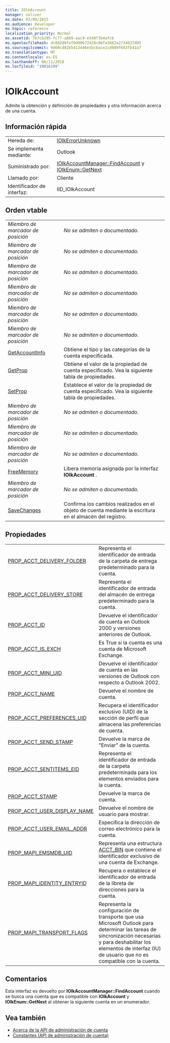 ```yaml
---
title: IOlkAccount
manager: soliver
ms.date: 03/09/2015
ms.audience: Developer
ms.topic: reference
localization_priority: Normal
ms.assetid: 7b7cb295-fc77-a8b9-aac9-e548f3b4afcb
ms.openlocfilehash: dc802d8fef0d90672428c8bfa3662a2734637d05
ms.sourcegitcommit: 9d60cd82b5413446e5bc8ace2cd689f683fb41a7
ms.translationtype: MT
ms.contentlocale: es-ES
ms.lasthandoff: 06/11/2018
ms.locfileid: "19816199"
---
```

# <a name="iolkaccount"></a>IOlkAccount

Admite la obtención y definición de propiedades y otra información acerca de una cuenta.
  
## <a name="quick-info"></a>Información rápida

|||
|:-----|:-----|
|Hereda de:  <br/> |[IOlkErrorUnknown](iolkerrorunknown.md) <br/> |
|Se implementa mediante:  <br/> |Outlook  <br/> |
|Suministrado por:  <br/> |[IOlkAccountManager::FindAccount](iolkaccountmanager-findaccount.md) y [IOlkEnum::GetNext](iolkenum-getnext.md) <br/> |
|Llamado por:  <br/> |Cliente  <br/> |
|Identificador de interfaz:  <br/> |IID_IOlkAccount  <br/> |
   
## <a name="vtable-order"></a>Orden vtable

|||
|:-----|:-----|
| *Miembro de marcador de posición*  <br/> | *No se admiten o documentado.*  <br/> |
| *Miembro de marcador de posición*  <br/> | *No se admiten o documentado.*  <br/> |
| *Miembro de marcador de posición*  <br/> | *No se admiten o documentado.*  <br/> |
| *Miembro de marcador de posición*  <br/> | *No se admiten o documentado.*  <br/> |
| *Miembro de marcador de posición*  <br/> | *No se admiten o documentado.*  <br/> |
| *Miembro de marcador de posición*  <br/> | *No se admiten o documentado.*  <br/> |
|[GetAccountInfo](iolkaccount-getaccountinfo.md) <br/> |Obtiene el tipo y las categorías de la cuenta especificada.  <br/> |
|[GetProp](iolkaccount-getprop.md) <br/> |Obtiene el valor de la propiedad de cuenta especificado. Vea la siguiente tabla de propiedades.  <br/> |
|[SetProp](iolkaccount-setprop.md) <br/> |Establece el valor de la propiedad de cuenta especificado. Vea la siguiente tabla de propiedades.  <br/> |
| *Miembro de marcador de posición*  <br/> | *No se admiten o documentado.*  <br/> |
| *Miembro de marcador de posición*  <br/> | *No se admiten o documentado.*  <br/> |
| *Miembro de marcador de posición*  <br/> | *No se admiten o documentado.*  <br/> |
|[FreeMemory](iolkaccount-freememory.md) <br/> |Libera memoria asignada por la interfaz **IOlkAccount** .  <br/> |
| *Miembro de marcador de posición*  <br/> | *No se admiten o documentado.*  <br/> |
|[SaveChanges](iolkaccount-savechanges.md) <br/> |Confirma los cambios realizados en el objeto de cuenta mediante la escritura en el almacén del registro.  <br/> |
   
## <a name="properties"></a>Propiedades

|||
|:-----|:-----|
|[PROP_ACCT_DELIVERY_FOLDER](prop_acct_delivery_folder.md) <br/> |Representa el identificador de entrada de la carpeta de entrega predeterminado para la cuenta.  <br/> |
|[PROP_ACCT_DELIVERY_STORE](prop_acct_delivery_store.md) <br/> |Representa el identificador de entrada del almacén de entrega predeterminado para la cuenta.  <br/> |
|[PROP_ACCT_ID](prop_acct_id.md) <br/> |Devuelve el identificador de cuenta en Outlook 2000 y versiones anteriores de Outlook.  <br/> |
|[PROP_ACCT_IS_EXCH](prop_acct_is_exch.md) <br/> |Es True si la cuenta es una cuenta de Microsoft Exchange.  <br/> |
|[PROP_ACCT_MINI_UID](prop_acct_mini_uid.md) <br/> |Devuelve el identificador de cuenta en las versiones de Outlook con respecto a Outlook 2002.  <br/> |
|[PROP_ACCT_NAME](prop_acct_name.md) <br/> |Devuelve el nombre de cuenta.  <br/> |
|[PROP_ACCT_PREFERENCES_UID](prop_acct_preferences_uid.md) <br/> |Recupera el identificador exclusivo (UID) de la sección de perfil que almacena las preferencias de cuenta.  <br/> |
|[PROP_ACCT_SEND_STAMP](prop_acct_send_stamp.md) <br/> |Devuelve la marca de "Enviar" de la cuenta.  <br/> |
|[PROP_ACCT_SENTITEMS_EID](prop_acct_sentitems_eid.md) <br/> |Representa el identificador de entrada de la carpeta predeterminada para los elementos enviados para la cuenta.  <br/> |
|[PROP_ACCT_STAMP](prop_acct_stamp.md) <br/> |Devuelve la marca de cuenta.  <br/> |
|[PROP_ACCT_USER_DISPLAY_NAME](prop_acct_user_display_name.md) <br/> |Devuelve el nombre de usuario para mostrar.  <br/> |
|[PROP_ACCT_USER_EMAIL_ADDR](prop_acct_user_email_addr.md) <br/> |Especifica la dirección de correo electrónico para la cuenta.  <br/> |
|[PROP_MAPI_EMSMDB_UID](prop_mapi_emsmdb_uid.md) <br/> |Representa una estructura [ACCT_BIN](acct_bin.md) que contiene el identificador exclusivo de una cuenta de Exchange.  <br/> |
|[PROP_MAPI_IDENTITY_ENTRYID](prop_mapi_identity_entryid.md) <br/> |Recupera o establece el identificador de entrada de la libreta de direcciones para la cuenta.  <br/> |
|[PROP_MAPI_TRANSPORT_FLAGS](prop_mapi_transport_flags.md) <br/> |Representa la configuración de transporte que usa Microsoft Outlook para determinar las tareas de sincronización necesarias y para deshabilitar los elementos de interfaz (IU) de usuario que no es compatible con la cuenta.  <br/> |
   
## <a name="remarks"></a>Comentarios

Esta interfaz es devuelto por **IOlkAccountManager::FindAccount** cuando se busca una cuenta que es compatible con **IOlkAccount** y **IOlkEnum::GetNext** al obtener la siguiente cuenta en un enumerador. 
  
## <a name="see-also"></a>Vea también

- [Acerca de la API de administración de cuenta](about-the-account-management-api.md)  
- [Constantes (API de administración de cuenta)](constants-account-management-api.md)

